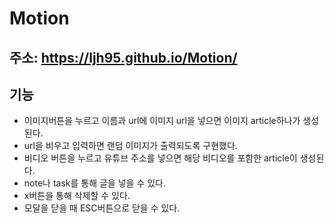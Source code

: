 # Motion

## 주소: https://ljh95.github.io/Motion/

## 기능
- 이미지버튼을 누르고 이름과 url에 이미지 url을 넣으면 이미지 article하나가 생성된다.
- url을 비우고 입력하면 랜덤 이미지가 출력되도록 구현했다.
- 비디오 버튼을 누르고 유튜브 주소를 넣으면 해당 비디오를 포함한 article이 생성된다.
- note나 task를 통해 글을 넣을 수 있다.
- x버튼을 통해 삭제할 수 있다.
- 모달을 닫을 때 ESC버튼으로 닫을 수 있다.
